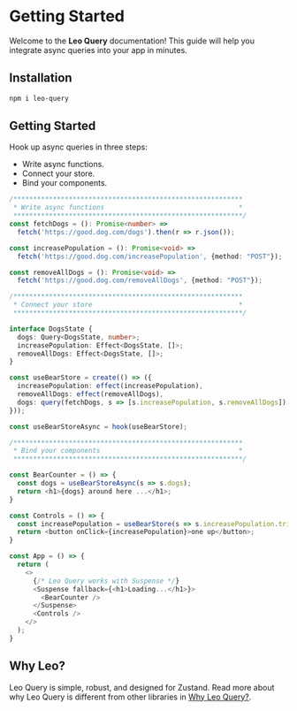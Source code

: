 # Getting Started

Welcome to the **Leo Query** documentation! This guide will help you integrate async queries into your app in minutes.

## Installation

```bash
npm i leo-query
```

## Getting Started

Hook up async queries in three steps: 
- Write async functions. 
- Connect your store. 
- Bind your components.

```typescript
/**********************************************************
 * Write async functions                                  *
 **********************************************************/
const fetchDogs = (): Promise<number> => 
  fetch('https://good.dog.com/dogs').then(r => r.json());

const increasePopulation = (): Promise<void> =>
  fetch('https://good.dog.com/increasePopulation', {method: "POST"});

const removeAllDogs = (): Promise<void> =>
  fetch('https://good.dog.com/removeAllDogs', {method: "POST"});

/**********************************************************
 * Connect your store                                     *
 **********************************************************/

interface DogsState {
  dogs: Query<DogsState, number>;
  increasePopulation: Effect<DogsState, []>;
  removeAllDogs: Effect<DogsState, []>;
}

const useBearStore = create(() => ({
  increasePopulation: effect(increasePopulation),
  removeAllDogs: effect(removeAllDogs),
  dogs: query(fetchDogs, s => [s.increasePopulation, s.removeAllDogs]) // Re-fetch when increasePopulation or removeAllDogs succeeds 
}));

const useBearStoreAsync = hook(useBearStore);

/**********************************************************
 * Bind your components                                   *
 **********************************************************/

const BearCounter = () => {
  const dogs = useBearStoreAsync(s => s.dogs);
  return <h1>{dogs} around here ...</h1>;
}

const Controls = () => {
  const increasePopulation = useBearStore(s => s.increasePopulation.trigger);
  return <button onClick={increasePopulation}>one up</button>;
}

const App = () => {
  return (
    <>
      {/* Leo Query works with Suspense */}
      <Suspense fallback={<h1>Loading...</h1>}>
        <BearCounter />
      </Suspense>
      <Controls />
    </>
  );
}
```


## Why Leo?

Leo Query is simple, robust, and designed for Zustand. Read more about why Leo Query is different from other libraries in [Why Leo Query?](/why).
